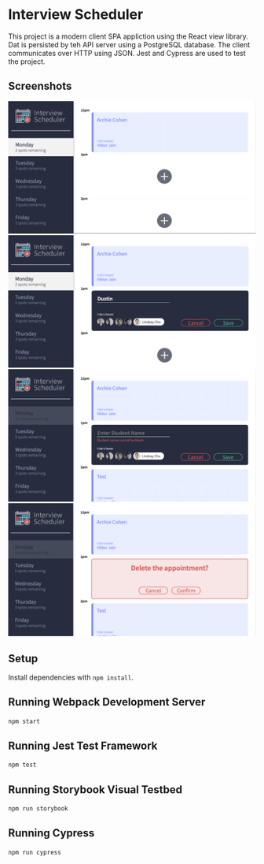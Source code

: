 # Interview Scheduler
This project is a modern client SPA appliction using the React view library. Dat is persisted by teh API server using a PostgreSQL database. The client communicates over HTTP using JSON. Jest and Cypress are used to test the project. 

## Screenshots
!["Default View"](https://github.com/dustingrof/scheduler/blob/master/public/images/Screenshot-Home.png?raw=true)
!["Create View"](https://github.com/dustingrof/scheduler/blob/master/public/images/Screenshot-Create.png?raw=true)
!["Empty Field Warning"](https://github.com/dustingrof/scheduler/blob/master/public/images/Screenshot-EmptyField.png?raw=true)
!["Delete Warning"](https://github.com/dustingrof/scheduler/blob/master/public/images/Screenshot-Delete.png?raw=true)

## Setup

Install dependencies with `npm install`.

## Running Webpack Development Server

```sh
npm start
```

## Running Jest Test Framework

```sh
npm test
```

## Running Storybook Visual Testbed

```sh
npm run storybook
```

## Running Cypress

```sh
npm run cypress
```